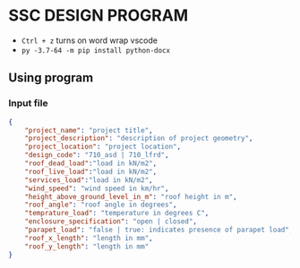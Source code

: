 # SSC DESIGN PROGRAM

* `Ctrl + z` turns on word wrap vscode
* `py -3.7-64 -m pip install python-docx`

## Using program

### Input file

```json
{
    "project_name": "project title",
    "project_description": "description of project geometry",
    "project_location": "project location",
    "design_code": "710_asd | 710_lfrd",
    "roof_dead_load":"load in kN/m2",
    "roof_live_load":"load in kN/m2",
    "services_load":"load in kN/m2",
    "wind_speed": "wind speed in km/hr",
    "height_above_ground_level_in_m": "roof height in m",
    "roof_angle": "roof angle in degrees",
    "temprature_load": "temperature in degrees C",
    "enclosure_specification": "open | closed",
    "parapet_load": "false | true: indicates presence of parapet load",
    "roof_x_length": "length in mm",
    "roof_y_length": "length in mm"
}
```
